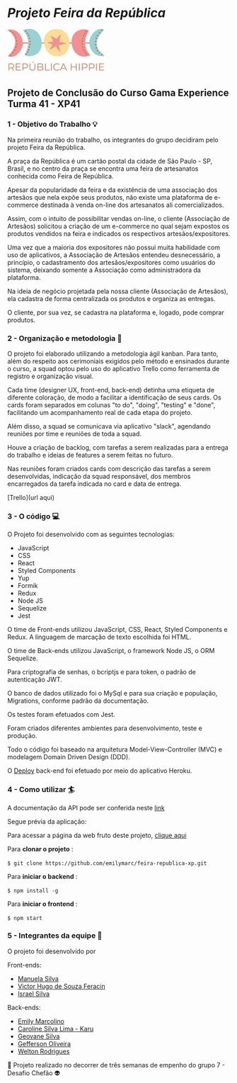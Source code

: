 # *Projeto Feira da República*

<p>
  <img src="frontend/republica-hippie/src/assets/logo.png" alt="Logo República Hippie">
</p>

## Projeto de Conclusão do Curso Gama Experience Turma 41 - XP41

### 1 - Objetivo do Trabalho  :bulb:

   Na primeira reunião do trabalho, os integrantes do grupo decidiram pelo projeto Feira da República. 
   
   A praça da República é um cartão postal da cidade de São Paulo - SP, Brasil, e no centro da praça se encontra uma feira de artesanatos conhecida como Feira de República. 
   
   Apesar da popularidade da feira e da existência de uma associação dos artesãos que nela expõe seus produtos, não existe uma plataforma de e-commerce destinada à venda on-line dos artesanatos ali comercializados. 
   
   Assim, com o intuito de possibilitar vendas on-line, o cliente (Associação de Artesãos) solicitou a criação de um e-commerce no qual sejam expostos os produtos vendidos na feira e indicados os respectivos artesãos/expositores. 
   
   Uma vez que a maioria dos expositores não possui muita habilidade com uso de aplicativos, a Associação de Artesãos entendeu desnecessário, a princípio, o cadastramento dos artesãos/expositores como usuários do sistema, deixando somente a Associação como administradora da plataforma. 
   
   Na ideia de negócio projetada pela nossa cliente (Associação de Artesãos), ela cadastra de forma centralizada os produtos e organiza as entregas. 
   
   O cliente, por sua vez, se cadastra na plataforma e, logado, pode comprar produtos.
   
   
### 2 - Organização e metodologia  :office:
  
  O projeto foi elaborado utilizando a metodologia ágil kanban. Para tanto, além do respeito aos cerimoniais exigidos pelo método e ensinados durante o curso, a squad optou pelo uso do aplicativo Trello como ferramenta de registro e organização visual. 
  
  Cada time (designer UX, front-end, back-end) detinha uma etiqueta de diferente coloração, de modo a facilitar a identificação de seus cards. Os cards foram separados em colunas "to do", "doing", "testing" e "done", facilitando um acompanhamento real de cada etapa do projeto. 
  
  Além disso, a squad se comunicava via aplicativo "slack", agendando reuniões por time e reuniões de toda a squad. 
  
  Houve a criação de backlog, com tarefas a serem realizadas para a entrega do trabalho e ideias de features a serem feitas no futuro.
  
  Nas reuniões foram criados cards com descrição das tarefas a serem desenvolvidas, indicação da squad responsável, dos membros encarregados da tarefa indicada no card e data de entrega.  

 [Trello](url aqui)

### 3 - O código  :computer:
  
  O Projeto foi desenvolvido com as seguintes tecnologias:
  
  * JavaScript 
  * CSS 
  * React 
  * Styled Components 
  * Yup
  * Formik
  * Redux 
  * Node JS 
  * Sequelize
  * Jest

  O time de Front-ends utilizou JavaScript, CSS, React, Styled Components e Redux. A linguagem de marcação de texto escolhida foi HTML. 
  
  O time de Back-ends utilizou JavaScript, o framework Node JS, o ORM Sequelize. 
  
  Para criptografia de senhas, o bcriptjs e para token, o padrão de autenticação JWT.
  
  O banco de dados utilizado foi o MySql e para sua criação e população, Migrations, conforme padrão da documentação. 
  
  Os testes foram efetuados com Jest. 
 
  Foram criados diferentes ambientes para desenvolvimento, teste e produção. 
  
  Todo o código foi baseado na arquitetura Model-View-Controller (MVC) e modelagem Domain Driven Design (DDD). 
  
  O [Deploy](https://feira-republica.herokuapp.com/) back-end foi efetuado por meio do aplicativo Heroku.
  

### 4 - Como utilizar  :surfer: 

  A documentação da API pode ser conferida neste [link](https://documenter.getpostman.com/view/8182997/UzJPMafP)
  
  Segue prévia da aplicação:
 
 
  Para acessar a página da web fruto deste projeto, [clique aqui](https://feira-republica.netlify.app/)

  Para **clonar o projeto** :
  
  ```$ git clone https://github.com/emilymarc/feira-republica-xp.git```
  
  Para **iniciar o backend** :
  
  ```$ npm install -g```
  
  Para **iniciar o frontend** :
  
  ```$ npm start```
  

### 5 - Integrantes da equipe  :crown:
   
  O projeto foi desenvolvido por 
    
  Front-ends: 
  * [Manuela Silva](https://github.com/netuninho)
  * [Victor Hugo de Souza Feracin](https://github.com/victorFeracin)
  * [Israel Silva](https://github.com/israel53)


  Back-ends: 
  * [Emily Marcolino](https://github.com/emilymarc)
  * [Caroline Silva Lima - Karu](https://github.com/karumundo)
  * [Geovane Silva](https://github.com/Projetosgeovane)
  * [Gefferson Oliveira](https://github.com/GeFFz)
  * [Welton Rodrigues](https://github.com/WeltonDev)
                 
                  
:purple_heart: Projeto realizado no decorrer de três semanas de empenho do grupo 7 - Desafio Chefão  :alien: 
